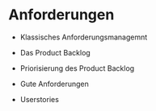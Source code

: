 # Anforderungen

- Klassisches Anforderungsmanagemnt

- Das Product Backlog

- Priorisierung des Product Backlog

- Gute Anforderungen

- Userstories